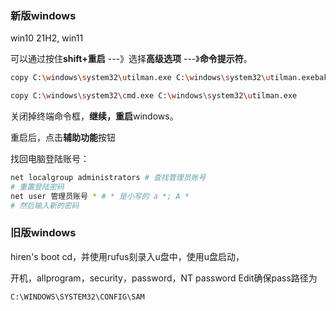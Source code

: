 ### 新版windows

win10 21H2, win11

可以通过按住**shift+重启** ---》选择**高级选项** ---》**命令提示符**。

```bash
copy C:\windows\system32\utilman.exe C:\windows\system32\utilman.exebak

copy C:\windows\system32\cmd.exe C:\windows\system32\utilman.exe
```

关闭掉终端命令框，**继续，重启**windows。

重启后，点击**辅助功能**按钮

找回电脑登陆账号：

```bash
net localgroup administrators # 查找管理员账号
# 重置登陆密码
net user 管理员账号 * # * 是小写的 a *; A *
# 然后输入新的密码
```



### 旧版windows



hiren's boot cd，并使用rufus刻录入u盘中，使用u盘启动，

开机，allprogram，security，password，NT password Edit确保pass路径为

```
C:\WINDOWS\SYSTEM32\CONFIG\SAM
```

